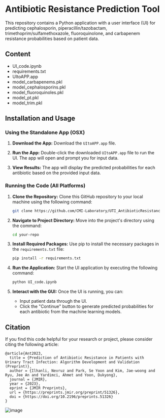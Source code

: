 # Antibiotic Resistance Prediction Tool

This repository contains a Python application with a user interface (UI) for predicting cephalosporin, piperacillin/tazobactam, trimethoprim/sulfamethoxazole, fluoroquinolone, and carbapenem resistance probabilities based on patient data.

## Content

* UI_code.ipynb
* requirements.txt
* UItoAPP.app
* model_carbapenems.pkl
* model_cephalosporins.pkl
* model_fluoroquinoles.pkl
* model_pt.pkl
* model_trim.pkl

## Installation and Usage

### Using the Standalone App (OSX)

1. **Download the App:** Download the `UItoAPP.app` file.

2. **Run the App:** Double-click the downloaded `UItoAPP.app` file to run the UI. The app will open and prompt you for input data.

3. **View Results:** The app will display the predicted probabilities for each antibiotic based on the provided input data.

### Running the Code (All Platforms)

1. **Clone the Repository:** Clone this GitHub repository to your local machine using the following command:

    ```bash
    git clone https://github.com/CMI-Laboratory/UTI_AntibioticResistance_Prediction
    ```
    
3. **Navigate to Project Directory:** Move into the project's directory using the command:

    ```bash
    cd your-repo
    ```
    
4. **Install Required Packages:** Use pip to install the necessary packages in the `requirements.txt` file:

    ```bash
    pip install -r requirements.txt
    ```

4. **Run the Application:** Start the UI application by executing the following command:

    ```bash
    python UI_code.ipynb
    ```

5. **Interact with the GUI:** Once the UI is running, you can:

   - Input patient data through the UI.
   - Click the "Continue" button to generate predicted probabilities for each antibiotic from the machine learning models.


## Citation

If you find this code helpful for your research or project, please consider citing the following article:

    @article{Ant2023,
      title = {Prediction of Antibiotic Resistance in Patients with Urinary Tract Infection: Algorithm Development and Validation (Preprint)},
      author = {Ilhanli, Nevruz and Park, Se Yoon and Kim, Jae-woong and Ryu, Jee An and Yardimci, Ahmet and Yoon, Dukyong},
      journal = {JMIR},
      year = {2023},
      eprint = {JMIR Preprints},
      url = {https://preprints.jmir.org/preprint/51326},
      doi = {https://doi.org/10.2196/preprints.51326}
    }
![image](https://github.com/CMI-Laboratory/UTI_AntibioticResistance_Prediction/assets/67408403/605f546b-0257-4677-86c7-7d2f1cfcc5ee)
